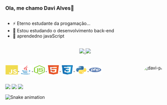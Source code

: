 ### Ola, me chamo Davi Alves👋
  ##


- ⚡ Eterno estudante da progamação...
- 🔭 Estou estudando o desenvolvimento back-end
- 🌱 aprendedno  javaScript
<br>
<div align="center">
  <a href="https://github.com/daviaquino87">
  <img height="180em" src="https://github-readme-stats.vercel.app/api?username=daviaquino87&show_icons=true&theme=merko&include_all_commits=true&count_private=true"/>
  <img height="180em" src="https://github-readme-stats.vercel.app/api/top-langs/?username=daviaquino87&layout=compact&langs_count=7&theme=merko"/>
</div><br>
 <div style="display: inline_block"><br>
  <img align="center" alt="davi-Js" height="30" width="40" src="https://raw.githubusercontent.com/devicons/devicon/master/icons/javascript/javascript-plain.svg">
  <img align="center" alt="davi-java" height="30" width="40" src="https://github.com/devicons/devicon/blob/master/icons/java/java-original.svg">
  <img align="center" alt="davi-nodejs" height="30" width="40" src="https://github.com/devicons/devicon/blob/master/icons/nodejs/nodejs-original.svg">
  <img align="center" alt="davi-HTML" height="30" width="40" src="https://raw.githubusercontent.com/devicons/devicon/master/icons/html5/html5-original.svg">
  <img align="center" alt="davi-CSS" height="30" width="40" src="https://raw.githubusercontent.com/devicons/devicon/master/icons/css3/css3-original.svg">
  <img align="center" alt="davi-Python" height="30" width="40" src="https://raw.githubusercontent.com/devicons/devicon/master/icons/python/python-original.svg">
  <img align="center" alt="davi-php" height="30" width="40" src="https://github.com/devicons/devicon/blob/master/icons/php/php-plain.svg">
  <img align="right" alt="davi-pic" height="150" style="border-radius:50px;" src="https://c.tenor.com/MWpSpZnhk2sAAAAd/eat-anime.gif">
</div>
  
  ##
  
  <div> 
  <a href="https://instagram.com/davi_aquino97" target="_blank"><img src="https://img.shields.io/badge/-Instagram-%23E4405F?style=for-the-badge&logo=instagram&logoColor=white" target="_blank"></a>
  <a href = "mailto:davi26031@gmail.com"><img src="https://img.shields.io/badge/-Gmail-%23333?style=for-the-badge&logo=gmail&logoColor=white" target="_blank"></a>
  <a href="https://www.linkedin.com/in/davi-alves-de-aquino-950099207/" target="_blank"><img src="https://img.shields.io/badge/-LinkedIn-%230077B5?style=for-the-badge&logo=linkedin&logoColor=white" target="_blank"></a> 
 
  ![Snake animation](https://github.com/daviaquino87/daviaquino87/blob/output/github-contribution-grid-snake.svg)
 
</div>

